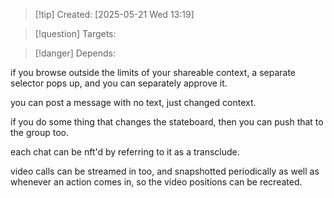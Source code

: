 
>[!tip] Created: [2025-05-21 Wed 13:19]

>[!question] Targets: 

>[!danger] Depends: 

if you browse outside the limits of your shareable context, a separate selector pops up, and you can separately approve it.

you can post a message with no text, just changed context.

if you do some thing that changes the stateboard, then you can push that to the group too.

each chat can be nft'd by referring to it as a transclude.

video calls can be streamed in too, and snapshotted periodically as well as whenever an action comes in, so the video positions can be recreated.